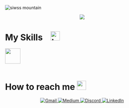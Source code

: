<img src="https://images.unsplash.com/photo-1611248070334-e4c04002bb40?ixlib=rb-4.0.3&ixid=M3wxMjA3fDB8MHxwaG90by1wYWdlfHx8fGVufDB8fHx8fA%3D%3D&auto=format&fit=crop&w=1080&q=100" alt="siwss mountain"/>
<p align="center">
<a href="https://github.com/diegoammann">
    <img src="https://readme-typing-svg.herokuapp.com/?lines=+React,%20Vue%20Developer;8%2B%20years%20of%20experience;&font=Anton&center=true&width=650&height=120&color=58a6ff&vCenter=true&size=45%22">
  </a>
  </p>

<h1 font-weight="bold">
  My Skills  &nbsp;&nbsp;
<img  height="30" alt="tools" src="https://camo.githubusercontent.com/beb64ff21c883e318e4f5db5231c2ba4175705bea1c9249e82a41ab375db4f75/68747470733a2f2f6d65646961322e67697068792e636f6d2f6d656469612f51737347456d706b79454f684243623765312f67697068792e6769663f6369643d656366303565343761306e336769316266716e74716d6f62386739616964316f796a327772336473336d67373030626c267269643d67697068792e676966" />
</h1>

<img src="https://skillicons.dev/icons?i=react,next,vue,nuxt,svelte,typescript,tailwind,bootstrap,materialui,nodejs,laravel,graphql" height="50">
  <br/>

<br/>

<h1 font-weight="bold">
  How to reach me
  <img src='https://raw.githubusercontent.com/ShahriarShafin/ShahriarShafin/main/Assets/handshake.gif' height="30" />
</h1>

<p align='center'>
  <a href="mailto:mediegoamann@gmail.com" target="_blank">
    <img src="https://img.shields.io/badge/Gmail-D14836?style=for-the-badge&logo=gmail&logoColor=white" alt="Gmail">
  </a>
  <a href="https://medium.com/@mediegoamann">
    <img src="https://img.shields.io/badge/Medium-3390ec?style=for-the-badge&logo=medium&logoColor=white" alt="Medium">
  </a>
  <a href="https://discordapp.com/users/.damann">
    <img src="https://img.shields.io/badge/Discord-7289DA?style=for-the-badge&logo=discord&logoColor=white" alt="Discord">
  </a>
  <a href="http://www.linkedin.com/in/mediegoammann">
    <img src="https://img.shields.io/badge/-LinkedIn-%230077B5?style=for-the-badge&logo=linkedin&logoColor=white" alt="LinkedIn">
  </a>
  <!-- <a href="https://twitter.com/AndyChris9474">
    <img src="https://img.shields.io/badge/Twitter-%231DA1F2.svg?style=for-the-badge&logo=Twitter&logoColor=white" alt="Twitter">
  </a> -->

</p>
